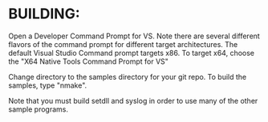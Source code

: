 
BUILDING:
=========
Open a Developer Command Prompt for VS.  Note there are several different
flavors of the command prompt for different target architectures.  The
default Visual Studio Command prompt targets x86.  To target x64, choose
the "X64 Native Tools Command Prompt for VS"

Change directory to the samples directory for your git repo.  To build the
samples, type "nmake".

Note that you must build setdll and syslog in order to use many of the
other sample programs.
